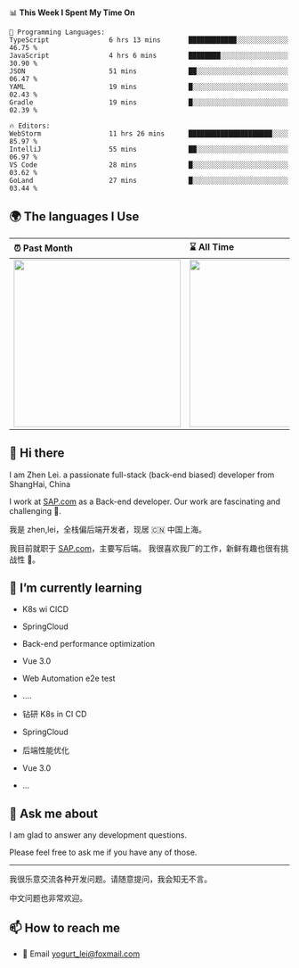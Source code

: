 <!--START_SECTION:waka-->
📊 **This Week I Spent My Time On** 

```text
💬 Programming Languages: 
TypeScript               6 hrs 13 mins       ████████████░░░░░░░░░░░░░   46.75 % 
JavaScript               4 hrs 6 mins        ████████░░░░░░░░░░░░░░░░░   30.90 % 
JSON                     51 mins             ██░░░░░░░░░░░░░░░░░░░░░░░   06.47 % 
YAML                     19 mins             █░░░░░░░░░░░░░░░░░░░░░░░░   02.43 % 
Gradle                   19 mins             █░░░░░░░░░░░░░░░░░░░░░░░░   02.39 % 

🔥 Editors: 
WebStorm                 11 hrs 26 mins      █████████████████████░░░░   85.97 % 
IntelliJ                 55 mins             ██░░░░░░░░░░░░░░░░░░░░░░░   06.97 % 
VS Code                  28 mins             █░░░░░░░░░░░░░░░░░░░░░░░░   03.62 % 
GoLand                   27 mins             █░░░░░░░░░░░░░░░░░░░░░░░░   03.44 % 
```


<!--END_SECTION:waka-->


## 🌍 The languages I Use

| ⏰ Past Month                                                                                                                                                  | ⌛️ All Time                                                                                                                                                  |
| :------------------------------------------------------------------------------------------------------------------------------------------------------------ | :------------------------------------------------------------------------------------------------------------------------------------------------------------ |
| <a href="https://wakatime.com/@9a64fd4e-85ff-48a6-a0c1-e09ecd80bab9"> <img src="https://wakatime.com/share/@9a64fd4e-85ff-48a6-a0c1-e09ecd80bab9/d4d51763-6167-402a-86a9-74c1e363750e.svg" height="300px"></a> | <a href="https://wakatime.com/@9a64fd4e-85ff-48a6-a0c1-e09ecd80bab9"><img src="https://wakatime.com/share/@9a64fd4e-85ff-48a6-a0c1-e09ecd80bab9/455e730b-0452-4b83-9bc2-fb46e42553a7.svg" height="300px"></a> |

## 👋 Hi there

I am Zhen Lei. a passionate full-stack (back-end biased) developer from ShangHai, China

I work at [SAP.com](https://www.sap.com) as a Back-end developer.
Our work are fascinating and challenging 💪.

我是 zhen,lei，全栈偏后端开发者，现居 🇨🇳 中国上海。

我目前就职于 [SAP.com](https://www.sap.cn)，主要写后端。
我很喜欢我厂的工作，新鲜有趣也很有挑战性 💪。

## 🌱 I’m currently learning

- K8s wi CICD
- SpringCloud
- Back-end performance optimization
- Vue 3.0
- Web Automation e2e test
- ....

- 钻研 K8s in CI CD
- SpringCloud
- 后端性能优化
- Vue 3.0
- ...

## 💬 Ask me about

I am glad to answer any development questions.

Please feel free to ask me if you have any of those.

---

我很乐意交流各种开发问题。请随意提问，我会知无不言。

中文问题也非常欢迎。

## 📫 How to reach me

- 📧 Email [yogurt_lei@foxmail.com](mailto:yogurt_lei@foxmail.com)
